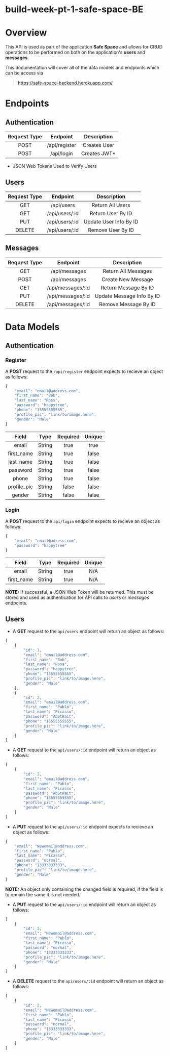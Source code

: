 # build-week-pt-1-safe-space-BE

# Overview

This API is used as part of the application __Safe Space__ and allows for CRUD operations to
be performed on both on the application's __users__ and __messages__.

This documentation will cover all of the data models and endpoints which can be access via
> <https://safe-space-backend.herokuapp.com/>


# Endpoints

## Authentication

| Request Type | Endpoint      | Description   |
|:------------:|:-------------:|:-------------:|
| POST         | /api/register | Creates User  |
| POST         | /api/login    | Creates JWT*  |

* JSON Web Tokens Used to Verify Users

## Users

| Request Type | Endpoint       | Description           |
|:------------:|:--------------:|:---------------------:|
| GET          | /api/users     | Return All Users      |
| GET          | /api/users/:id | Return User By ID     |
| PUT          | /api/users/:id | Update User Info By ID|
| DELETE       | /api/users/:id | Remove User By ID     |

## Messages

| Request Type | Endpoint          | Description              |
|:------------:|:-----------------:|:------------------------:|
| GET          | /api/messages     | Return All Messages      |
| POST         | /api/messages     | Create New Message       |
| GET          | /api/messages/:id | Return Message By ID     |
| PUT          | /api/messages/:id | Update Message Info By ID|
| DELETE       | /api/messages/:id | Remove Message By ID     |

# Data Models

## Authentication

### Register

A __POST__ request to the `/api/register` endpoint expects to recieve an object as follows: 

```javascript
{
    "email": "email@address.com",
    "first_name": "Bob",
    "last_name": "Ross",
    "password": "happytree",
    "phone": "15555555555",
    "profile_pic": "link/to/image.here",
    "gender": "Male"
}
```

| Field        | Type      | Required   | Unique     |
|:------------:|:---------:|:----------:|:----------:|
| email        | String    |  true      | true       |
| first_name   | String    |  true      | false      |
| last_name    | String    |  true      | false      |
| password     | String    |  true      | false      |
| phone        | String    |  true      | false      |
| profile_pic  | String    |  false     | false      |
| gender       | String    |  false     | false      |

### Login

A __POST__ request to the `api/login` endpoint expects to recieve an object as follows:

```javascript
{
    "email": "email@adress.com",
    "password": "happytree"
}
```

| Field        | Type      | Required   | Unique     |
|:------------:|:---------:|:----------:|:----------:|
| email        | String    |  true      | N/A        |
| first_name   | String    |  true      | N/A        |

__NOTE:__ If successful, a JSON Web Token will be returned. This must be stored and used as authentication for API calls to _users_ or _messages_ endpoints.

## Users

* A __GET__ request to the `api/users` endpoint will return an object as follows: 

```javascript
[
    {
        "id": 1,
        "email": "email@address.com",
        "first_name": "Bob",
        "last_name": "Ross",
        "password": "happytree",
        "phone": "15555555555",
        "profile_pic": "link/to/image.here",
        "gender": "Male"
    },
    {
        "id": 2,
        "email": "email@address.com",
        "first_name": "Pablo",
        "last_name": "Picasso",
        "password": "AbStRaCt",
        "phone": "15555555555",
        "profile_pic": "link/to/image.here",
        "gender": "Male"
    }
]
```

* A __GET__ request to the `api/users/:id` endpoint will return an object as follows: 

```javascript
[
    {
        "id": 2,
        "email": "email@address.com",
        "first_name": "Pablo",
        "last_name": "Picasso",
        "password": "AbStRaCt",
        "phone": "15555555555",
        "profile_pic": "link/to/image.here",
        "gender": "Male"
    }
]
```

* A __PUT__ request to the `api/users/:id` endpoint expects to recieve an object as follows: 

```javascript
{
    "email": "Newemail@address.com",
    "first_name": "Pablo",
    "last_name": "Picasso",
    "password": "normal",
    "phone": "13333333333",
    "profile_pic": "link/to/image.here",
    "gender": "Male"
}
```

__NOTE:__ An object only containing the changed field is required, if the field is to remain the same it is not needed.

* A __PUT__ request to the `api/users/:id` endpoint will return an object as follows:

```javascript
[
    {
        "id": 2,
        "email": "Newemail@address.com",
        "first_name": "Pablo",
        "last_name": "Picasso",
        "password": "normal",
        "phone": "13333333333",
        "profile_pic": "link/to/image.here",
        "gender": "Male"
    }
]
```
* A __DELETE__ request to the `api/users/:id` endpoint will return an object as follows:

```javascript
[
    {
        "id": 2,
        "email": "Newemail@address.com",
        "first_name": "Pablo",
        "last_name": "Picasso",
        "password": "normal",
        "phone": "13333333333",
        "profile_pic": "link/to/image.here",
        "gender": "Male"
    }
]
```
